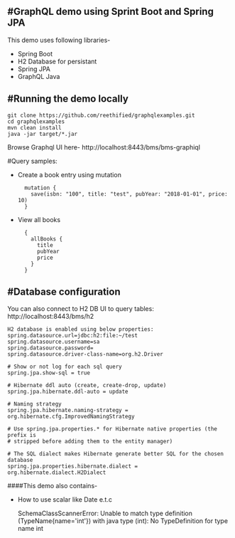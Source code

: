 #GraphQL demo using Sprint Boot and Spring JPA
-----

This demo uses following libraries-

- Spring Boot
- H2 Database for persistant
- Spring JPA
- GraphQL Java

#Running the demo locally
----------------------------

    git clone https://github.com/reethified/graphqlexamples.git
    cd graphqlexamples
    mvn clean install
    java -jar target/*.jar
    
Browse Graphql UI here- http://localhost:8443/bms/bms-graphiql

#Query samples:

- Create a book entry using mutation

        mutation {
          save(isbn: "100", title: "test", pubYear: "2018-01-01", price: 10)
        }
    
- View all books 

        {
          allBooks {
            title
            pubYear
            price
          }
        }


#Database configuration
-------------------------


You can also connect to H2 DB UI to query tables:  http://localhost:8443/bms/h2

    H2 database is enabled using below properties:
    spring.datasource.url=jdbc:h2:file:~/test
    spring.datasource.username=sa
    spring.datasource.password=
    spring.datasource.driver-class-name=org.h2.Driver
    
    # Show or not log for each sql query
    spring.jpa.show-sql = true
    
    # Hibernate ddl auto (create, create-drop, update)
    spring.jpa.hibernate.ddl-auto = update
    
    # Naming strategy
    spring.jpa.hibernate.naming-strategy = org.hibernate.cfg.ImprovedNamingStrategy
    
    # Use spring.jpa.properties.* for Hibernate native properties (the prefix is
    # stripped before adding them to the entity manager)
    
    # The SQL dialect makes Hibernate generate better SQL for the chosen database
    spring.jpa.properties.hibernate.dialect = org.hibernate.dialect.H2Dialect


####This demo also contains-
- How to use scalar like Date e.t.c

    SchemaClassScannerError: Unable to match type definition (TypeName{name='int'}) with java type (int): No TypeDefinition for type name int

